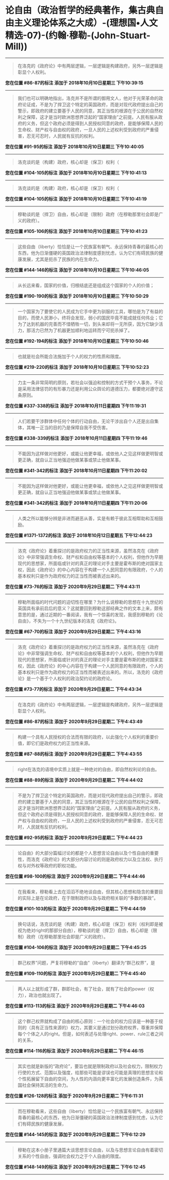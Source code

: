 # 论自由（政治哲学的经典著作，集古典自由主义理论体系之大成）-(理想国•人文精选-07)-(约翰·穆勒-(John-Stuart-Mill))

---

> 在洛克的《政府论》中有两层逻辑，一层逻辑是构建政府，另外一层逻辑是彰显个人权利。

**您在位置 #86-87的标注** **添加于 2018年10月10日星期三 下午10:39:15**

---

> 我们也可以明确地指出，洛克并不是所谓的御用文人，他对于光荣革命的政府论证成，不是为了捍卫这个特定的英国政府，而是对现代政府提出自己的警示，即政府的建立要基于人民的同意，其正当性的根源在于公民的自然权利之保障，这才是当时欧洲思想界泛起的“国家理由”之前提。人民有服从政府的义务，但这个政府必须是得到人民授权同意的政府，是能够保障人民的生命权、财产权与自由权的政府，一旦人民的上述权利受到政府的严重侵害，忍无可忍时，人民就有反抗的权利。

**您在位置 #91-95的标注** **添加于 2018年10月10日星期三 下午10:40:05**

---

> 洛克谈的是（构建）政府，核心却是（保卫）权利（

**您在位置 #104-105的标注** **添加于 2018年10月10日星期三 下午10:41:13**

---

> 洛克谈的是（构建）政府，核心却是（保卫）权利（

**您在位置 #104-105的标注** **添加于 2018年10月10日星期三 下午10:41:19**

---

> 穆勒谈的是（捍卫）自由，核心却是（限制）政府（在穆勒那里社会即是广义的政府）。

**您在位置 #105-106的标注** **添加于 2018年10月10日星期三 下午10:41:23**

---

> 这些自由（liberty）恰恰是让一个民族富有朝气、永远保持青春的最核心的东西，他为日渐僵硬的英国政治法律制度感到忧虑，认为它们有碍民族的健康发展，尤其是扼杀了民族的内在生命力。

**您在位置 #144-146的标注** **添加于 2018年10月10日星期三 下午10:46:05**

---

> 从长远来看，国家的价值，归根结底还是组成这个国家的个人的价值；

**您在位置 #190-190的标注** **添加于 2018年10月10日星期三 下午10:50:29**

---

> 一个国家为了要使它的人民成为它手中更为驯服的工具，哪怕是为了有益的目的，而使人民渺小，终将会发现，弱小的国民毕竟不能成就任何伟业；它为了达到机器的完善而不惜牺牲一切，到头来却将一无所获，因为它缺少活力，那活力已然为了机器更加顺利地运转而宁可扼杀掉了。

**您在位置 #192-194的标注** **添加于 2018年10月10日星期三 下午10:50:46**

---

> 也就是社会所能合法施加于个人的权力的性质和限度。

**您在位置 #219-220的标注** **添加于 2018年10月10日星期三 下午10:52:23**

---

> 力主一条非常简明的原则，若社会以强迫和控制的方式干预个人事务，不论是采用法律惩罚的有形暴力还是利用公众舆论的道德压力，都要绝对遵守这条原则。

**您在位置 #337-338的标注** **添加于 2018年10月11日星期四 下午11:19:31**

---

> 人们若要干涉群体中任何个体的行动自由，无论干涉出自个人还是出自集体，其唯一正当的目的乃是保障自我不受伤害。

**您在位置 #338-339的标注** **添加于 2018年10月11日星期四 下午11:19:46**

---

> 不能因为这样做对他更好，或能让他更幸福，或依他人之见这样做更明智或更正确，就自认正当地强迫他做某事或禁止他做某事。

**您在位置 #341-342的标注** **添加于 2018年10月11日星期四 下午11:20:02**

---

> 不能因为这样做对他更好，或能让他更幸福，或依他人之见这样做更明智或更正确，就自认正当地强迫他做某事或禁止他做某事。

**您在位置 #341-342的标注** **添加于 2018年10月11日星期四 下午11:20:06**

---

> 人类之所以能够分辨是非进而避恶从善，实是有赖于彼此互相帮助和互相鼓励。

**您在位置 #1371-1372的标注** **添加于 2018年10月12日星期五 下午12:44:23**

---

> 洛克《政府论》着重探讨的是政府权力的正当性来源，虽然洛克在《政府论》中非常强调生命权、财产权和自由权等基本的个人权利，但他作为早期现代的思想家，所面临或针对的真正的理论对手主要是霍布斯的绝对国家主权，因此《政府论》的中心内容在于构建一个人民同意的有限政府，个人的基本权利只是作为政府权力的正当性而被表述出来的。

**您在位置 #73-76的标注** **添加于 2020年9月29日星期二 下午4:43:11**

---

> 穆勒所面临的时代问题的迫切性在哪里？为什么说穆勒的思想在十九世纪的英国具有承前启后的意义？这就要回到穆勒这部经典之作的文本上来，颇有意思的是，通过近期的一番阅读，我有一个惊喜的发现，我感到穆勒的《论自由》，不失为一个十九世纪版本的洛克《政府论》。

**您在位置 #67-70的标注** **添加于 2020年9月29日星期二 下午4:43:16**

---

> 洛克《政府论》着重探讨的是政府权力的正当性来源，虽然洛克在《政府论》中非常强调生命权、财产权和自由权等基本的个人权利，但他作为早期现代的思想家，所面临或针对的真正的理论对手主要是霍布斯的绝对国家主权，因此《政府论》的中心内容在于构建一个人民同意的有限政府，个人的基本权利只是作为政府权力的正当性而被表述出来的。所以，洛克的《政府论》是一个基于个人权利的政治契约论的政府论。

**您在位置 #73-77的标注** **添加于 2020年9月29日星期二 下午4:43:34**

---

> 在洛克的《政府论》中有两层逻辑，一层逻辑是构建政府，另外一层逻辑是彰显个人权利。

**您在位置 #86-87的标注** **添加于 2020年9月29日星期二 下午4:43:49**

---

> 构建一个具有人民授权的合法而有限的政府，以此强化个人权利的重要价值，即它们是政府权力的正当性来源。

**您在位置 #87-88的标注** **添加于 2020年9月29日星期二 下午4:43:55**

---

> right在洛克的语境中实质上就是一种绝对的自由，即自然权利论的自由。

**您在位置 #88-89的标注** **添加于 2020年9月29日星期二 下午4:44:02**

---

> 不是为了捍卫这个特定的英国政府，而是对现代政府提出自己的警示，即政府的建立要基于人民的同意，其正当性的根源在于公民的自然权利之保障，这才是当时欧洲思想界泛起的“国家理由”之前提。人民有服从政府的义务，但这个政府必须是得到人民授权同意的政府，是能够保障人民的生命权、财产权与自由权的政府，一旦人民的上述权利受到政府的严重侵害，忍无可忍时，人民就有反抗的权利。

**您在位置 #92-95的标注** **添加于 2020年9月29日星期二 下午4:44:23**

---

> 论自由》的大部分篇幅讨论的都是个人思想言论自由以及个性自由的重要性，而洛克《政府论》的大部分内容讨论的则是政府权力以及立法权、执行权与对外权等政府的职权功能。

**您在位置 #98-100的标注** **添加于 2020年9月29日星期二 下午4:44:46**

---

> 在我看来，穆勒看上去在滔滔不绝地谈自由，但其核心思想和隐含的重要目的实际上是在论政府，在于限制政府以及与政府相关联的“多数的暴政”。

**您在位置 #101-103的标注** **添加于 2020年9月29日星期二 下午4:44:59**

---

> 换句话说，洛克谈的是（构建）政府，核心却是（保卫）权利（权利即是被视为绝对right的那部分自由），穆勒谈的是（捍卫）自由，核心却是（限制）政府（在穆勒那里社会即是广义的政府）。

**您在位置 #104-106的标注** **添加于 2020年9月29日星期二 下午4:45:25**

---

> 群己权界”问题，严复将穆勒的“自由”（liberty）翻译为“群己权界”，是

**您在位置 #109-110的标注** **添加于 2020年9月29日星期二 下午4:45:40**

---

> 两人以上就形成了群，群即社会，有了社会，就有了社会的power（权力），政治也就出现了。

**您在位置 #113-113的标注** **添加于 2020年9月29日星期二 下午4:46:03**

---

> 这个群己权界就构成了自由的核心原则：一个社会的权力应该是一种基于规则的（具有正当性来源的）权力，其要义是通过划分政府权界，尊重并保障每个个体之人的right。但是，如何表述与处理right、power、rule三者之间的关系，

**您在位置 #114-116的标注** **添加于 2020年9月29日星期二 下午4:46:15**

---

> 其实也就是新版的“政府论”，要旨也就是限制政府以及社会权力，限制权力行使的方式、范围以及强度，给那些可能是谬误也可能是真理的思想言论和个性拓展留下自由的空间，为人性的内涵向更丰富化的发展创造条件，为英国社会保持其活的生命力。

**您在位置 #126-128的标注** **添加于 2020年9月29日星期二 下午6:11:31**

---

> 而在穆勒看来，这些自由（liberty）恰恰是让一个民族富有朝气、永远保持青春的最核心的东西，他为日渐僵硬的英国政治法律制度感到忧虑，认为它们有碍民族的健康发展，

**您在位置 #144-145的标注** **添加于 2020年9月29日星期二 下午6:12:29**

---

> 穆勒在这本小册子里通篇大谈思想言论自由，以及与思想言论自由有着密切关系的个性自由，强调社会权力之于个人自由的限度。

**您在位置 #148-149的标注** **添加于 2020年9月29日星期二 下午6:12:45**

---

